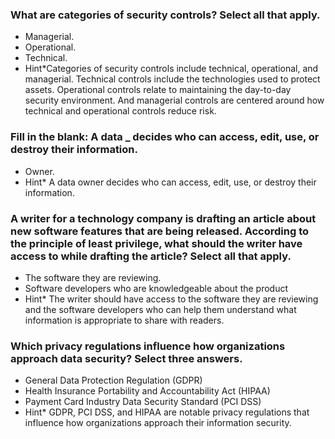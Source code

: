 ### What are categories of security controls? Select all that apply.

- Managerial.
- Operational.
- Technical.
- Hint\*Categories of security controls include technical, operational, and managerial. Technical controls include the technologies used to protect assets. Operational controls relate to maintaining the day-to-day security environment. And managerial controls are centered around how technical and operational controls reduce risk.

### Fill in the blank: A data **\_** decides who can access, edit, use, or destroy their information.

- Owner.
- Hint\* A data owner decides who can access, edit, use, or destroy their information.

### A writer for a technology company is drafting an article about new software features that are being released. According to the principle of least privilege, what should the writer have access to while drafting the article? Select all that apply.

- The software they are reviewing.
- Software developers who are knowledgeable about the product
- Hint\* The writer should have access to the software they are reviewing and the software developers who can help them understand what information is appropriate to share with readers.

### Which privacy regulations influence how organizations approach data security? Select three answers.

- General Data Protection Regulation (GDPR)
- Health Insurance Portability and Accountability Act (HIPAA)
- Payment Card Industry Data Security Standard (PCI DSS)
- Hint\* GDPR, PCI DSS, and HIPAA are notable privacy regulations that influence how organizations approach their information security.
